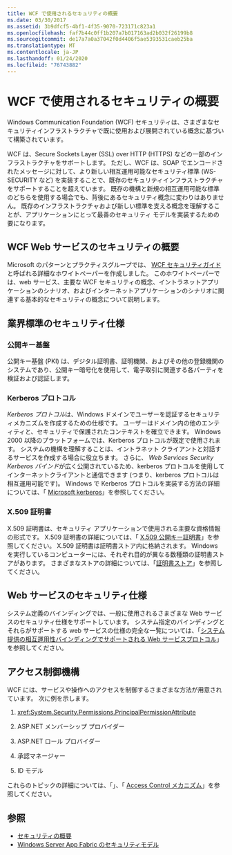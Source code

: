 ```yaml
---
title: WCF で使用されるセキュリティの概要
ms.date: 03/30/2017
ms.assetid: 3b9dfcf5-4bf1-4f35-9070-723171c823a1
ms.openlocfilehash: faf7b44c0ff1b207a7b017163ad2b032f26199b8
ms.sourcegitcommit: de17a7a0a37042f0d4406f5ae5393531caeb25ba
ms.translationtype: MT
ms.contentlocale: ja-JP
ms.lasthandoff: 01/24/2020
ms.locfileid: "76743882"
---
```

# <a name="security-concepts-used-in-wcf"></a>WCF で使用されるセキュリティの概要
Windows Communication Foundation (WCF) セキュリティは、さまざまなセキュリティインフラストラクチャで既に使用および展開されている概念に基づいて構築されています。  
  
 WCF は、Secure Sockets Layer (SSL) over HTTP (HTTPS) などの一部のインフラストラクチャをサポートします。 ただし、WCF は、SOAP でエンコードされたメッセージに対して、より新しい相互運用可能なセキュリティ標準 (WS-SECURITY など) を実装することで、既存のセキュリティインフラストラクチャをサポートすることを超えています。 既存の機構と新規の相互運用可能な標準のどちらを使用する場合でも、背後にあるセキュリティ概念に変わりはありません。 既存のインフラストラクチャおよび新しい標準を支える概念を理解することが、アプリケーションにとって最善のセキュリティ モデルを実装するための要になります。  
  
## <a name="introduction-to-security-for-wcf-web-services"></a>WCF Web サービスのセキュリティの概要  

Microsoft のパターンとプラクティスグループでは、 [WCF セキュリティガイド](https://archive.codeplex.com/?p=wcfsecurityguide)と呼ばれる詳細なホワイトペーパーを作成しました。 このホワイトペーパーでは、web サービス、主要な WCF セキュリティの概念、イントラネットアプリケーションのシナリオ、およびインターネットアプリケーションのシナリオに関連する基本的なセキュリティの概念について説明します。  
  
## <a name="industry-wide-security-specifications"></a>業界標準のセキュリティ仕様  
  
### <a name="public-key-infrastructure"></a>公開キー基盤  

公開キー基盤 (PKI) は、デジタル証明書、証明機関、およびその他の登録機関のシステムであり、公開キー暗号化を使用して、電子取引に関連する各パーティを検証および認証します。
  
### <a name="kerberos-protocol"></a>Kerberos プロトコル  
 *Kerberos プロトコル*は、Windows ドメインでユーザーを認証するセキュリティメカニズムを作成するための仕様です。 ユーザーはドメイン内の他のエンティティと、セキュリティで保護されたコンテキストを確立できます。 Windows 2000 以降のプラットフォームでは、Kerberos プロトコルが既定で使用されます。 システムの機構を理解することは、イントラネット クライアントと対話するサービスを作成する場合に役立ちます。 さらに、 *Web Services Security Kerberos バインド*が広く公開されているため、kerberos プロトコルを使用してインターネットクライアントと通信できます (つまり、kerberos プロトコルは相互運用可能です)。 Windows で Kerberos プロトコルを実装する方法の詳細については、「 [Microsoft kerberos](/windows/win32/secauthn/microsoft-kerberos)」を参照してください。  
  
### <a name="x509-certificates"></a>X.509 証明書  
 X.509 証明書は、セキュリティ アプリケーションで使用される主要な資格情報の形式です。 X.509 証明書の詳細については、「 [X.509 公開キー証明書](/windows/win32/seccertenroll/about-x-509-public-key-certificates)」を参照してください。 X.509 証明書は証明書ストア内に格納されます。 Windows を実行しているコンピューターには、それぞれ目的が異なる数種類の証明書ストアがあります。 さまざまなストアの詳細については、「[証明書ストア](https://docs.microsoft.com/previous-versions/windows/it-pro/windows-server-2003/cc757138(v=ws.10))」を参照してください。  
  
## <a name="web-services-security-specifications"></a>Web サービスのセキュリティ仕様  
 システム定義のバインディングでは、一般に使用されるさまざまな Web サービスのセキュリティ仕様をサポートしています。 システム指定のバインディングとそれらがサポートする web サービスの仕様の完全な一覧については、「[システム提供の相互運用性バインディングでサポートされる Web サービスプロトコル](../../../../docs/framework/wcf/feature-details/web-services-protocols-supported-by-system-provided-interoperability-bindings.md)」を参照してください。  
  
## <a name="access-control-mechanisms"></a>アクセス制御機構  
 WCF には、サービスや操作へのアクセスを制御するさまざまな方法が用意されています。 次に例を示します。  
  
1. <xref:System.Security.Permissions.PrincipalPermissionAttribute>  
  
2. ASP.NET メンバーシップ プロバイダー  
  
3. ASP.NET ロール プロバイダー  
  
4. 承認マネージャー  
  
5. ID モデル  
  
 これらのトピックの詳細については、「」、「 [Access Control メカニズム](../../../../docs/framework/wcf/feature-details/access-control-mechanisms.md)」を参照してください。  
  
## <a name="see-also"></a>参照

- [セキュリティの概要](../../../../docs/framework/wcf/feature-details/security-overview.md)
- [Windows Server App Fabric のセキュリティモデル](https://docs.microsoft.com/previous-versions/appfabric/ee677202(v=azure.10))
